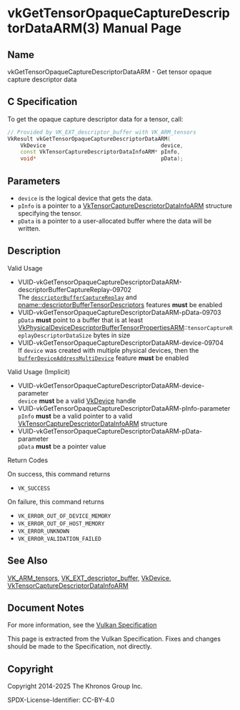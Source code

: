 # vkGetTensorOpaqueCaptureDescriptorDataARM(3) Manual Page

## Name

vkGetTensorOpaqueCaptureDescriptorDataARM - Get tensor opaque capture descriptor data



## [](#_c_specification)C Specification

To get the opaque capture descriptor data for a tensor, call:

```c++
// Provided by VK_EXT_descriptor_buffer with VK_ARM_tensors
VkResult vkGetTensorOpaqueCaptureDescriptorDataARM(
    VkDevice                                    device,
    const VkTensorCaptureDescriptorDataInfoARM* pInfo,
    void*                                       pData);
```

## [](#_parameters)Parameters

- `device` is the logical device that gets the data.
- `pInfo` is a pointer to a [VkTensorCaptureDescriptorDataInfoARM](https://registry.khronos.org/vulkan/specs/latest/man/html/VkTensorCaptureDescriptorDataInfoARM.html) structure specifying the tensor.
- `pData` is a pointer to a user-allocated buffer where the data will be written.

## [](#_description)Description

Valid Usage

- [](#VUID-vkGetTensorOpaqueCaptureDescriptorDataARM-descriptorBufferCaptureReplay-09702)VUID-vkGetTensorOpaqueCaptureDescriptorDataARM-descriptorBufferCaptureReplay-09702  
  The [`descriptorBufferCaptureReplay`](https://registry.khronos.org/vulkan/specs/latest/html/vkspec.html#features-descriptorBuffer) and [pname::descriptorBufferTensorDescriptors](https://registry.khronos.org/vulkan/specs/latest/html/vkspec.html#features-descriptorBufferTensorDescriptors) features **must** be enabled
- [](#VUID-vkGetTensorOpaqueCaptureDescriptorDataARM-pData-09703)VUID-vkGetTensorOpaqueCaptureDescriptorDataARM-pData-09703  
  `pData` **must** point to a buffer that is at least [VkPhysicalDeviceDescriptorBufferTensorPropertiesARM](https://registry.khronos.org/vulkan/specs/latest/man/html/VkPhysicalDeviceDescriptorBufferTensorPropertiesARM.html)::`tensorCaptureReplayDescriptorDataSize` bytes in size
- [](#VUID-vkGetTensorOpaqueCaptureDescriptorDataARM-device-09704)VUID-vkGetTensorOpaqueCaptureDescriptorDataARM-device-09704  
  If `device` was created with multiple physical devices, then the [`bufferDeviceAddressMultiDevice`](https://registry.khronos.org/vulkan/specs/latest/html/vkspec.html#features-bufferDeviceAddressMultiDevice) feature **must** be enabled

Valid Usage (Implicit)

- [](#VUID-vkGetTensorOpaqueCaptureDescriptorDataARM-device-parameter)VUID-vkGetTensorOpaqueCaptureDescriptorDataARM-device-parameter  
  `device` **must** be a valid [VkDevice](https://registry.khronos.org/vulkan/specs/latest/man/html/VkDevice.html) handle
- [](#VUID-vkGetTensorOpaqueCaptureDescriptorDataARM-pInfo-parameter)VUID-vkGetTensorOpaqueCaptureDescriptorDataARM-pInfo-parameter  
  `pInfo` **must** be a valid pointer to a valid [VkTensorCaptureDescriptorDataInfoARM](https://registry.khronos.org/vulkan/specs/latest/man/html/VkTensorCaptureDescriptorDataInfoARM.html) structure
- [](#VUID-vkGetTensorOpaqueCaptureDescriptorDataARM-pData-parameter)VUID-vkGetTensorOpaqueCaptureDescriptorDataARM-pData-parameter  
  `pData` **must** be a pointer value

Return Codes

On success, this command returns

- `VK_SUCCESS`

On failure, this command returns

- `VK_ERROR_OUT_OF_DEVICE_MEMORY`
- `VK_ERROR_OUT_OF_HOST_MEMORY`
- `VK_ERROR_UNKNOWN`
- `VK_ERROR_VALIDATION_FAILED`

## [](#_see_also)See Also

[VK\_ARM\_tensors](https://registry.khronos.org/vulkan/specs/latest/man/html/VK_ARM_tensors.html), [VK\_EXT\_descriptor\_buffer](https://registry.khronos.org/vulkan/specs/latest/man/html/VK_EXT_descriptor_buffer.html), [VkDevice](https://registry.khronos.org/vulkan/specs/latest/man/html/VkDevice.html), [VkTensorCaptureDescriptorDataInfoARM](https://registry.khronos.org/vulkan/specs/latest/man/html/VkTensorCaptureDescriptorDataInfoARM.html)

## [](#_document_notes)Document Notes

For more information, see the [Vulkan Specification](https://registry.khronos.org/vulkan/specs/latest/html/vkspec.html#vkGetTensorOpaqueCaptureDescriptorDataARM)

This page is extracted from the Vulkan Specification. Fixes and changes should be made to the Specification, not directly.

## [](#_copyright)Copyright

Copyright 2014-2025 The Khronos Group Inc.

SPDX-License-Identifier: CC-BY-4.0